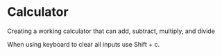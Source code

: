 # Calculator
Creating a working calculator that can add, subtract, multiply, and divide

When using keyboard to clear all inputs use Shift + c.
